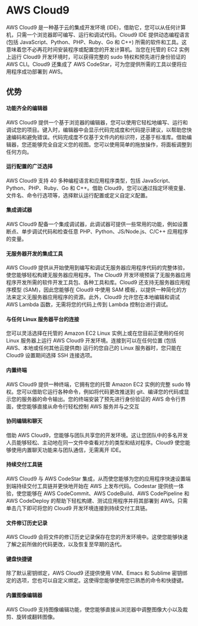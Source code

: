 # AWS Cloud9
AWS Cloud9 是一种基于云的集成开发环境 (IDE)，借助它，您可以从任何计算机，只需一个浏览器即可编写、运行和调试代码。Cloud9 IDE 提供动态编程语言 (包括 JavaScript、Python、PHP、Ruby、Go 和 C++) 所需的软件和工具。这意味着您不必再花时间安装程序或配置您的开发计算机。当您在托管的 EC2 实例上运行 Cloud9 开发环境时，可以获得完整的 sudo 特权和预先进行身份验证的 AWS CLI。Cloud9 还集成了 AWS CodeStar，可为您提供所需的工具以便将应用程序成功部署到 AWS。
## 优势
#### 功能齐全的编辑器
AWS Cloud9 提供一个基于浏览器的编辑器，您可以使用它轻松地编写、运行和调试您的项目。键入时，编辑器中会显示代码完成度和代码提示建议，以帮助您快速编码和避免错误。代码完成度不仅基于文件内的标识符，还基于标准库。借助编辑器，您还能够完全自定义您的视图。您可以使用简单的拖放操作，将面板调整到任何方向。
#### 运行配置的广泛选择
AWS Cloud9 支持 40 多种编程语言和应用程序类型，包括 JavaScript、Python、PHP、Ruby、Go 和 C++。借助 Cloud9，您可以通过指定环境变量、文件名、命令行选项等，选择默认运行配置或定义自定义配置。
#### 集成调试器
AWS Cloud9 配备一个集成调试器，此调试器可提供一些常用的功能，例如设置断点、单步调试代码和检查任意 PHP、Python、JS/Node.js、C/C++ 应用程序的变量。
#### 无服务器开发的集成工具
AWS Cloud9 提供从开始使用到编写和调试无服务器应用程序代码的完整体验，使您能够轻松构建无服务器应用程序。The Cloud9 开发环境预装了无服务器应用程序开发所需的软件开发工具包、各种工具和库。Cloud9 还支持无服务器应用程序模型 (SAM)，因此您能够在 Cloud9 中使用 SAM 模板，以提供一种简化的方法来定义无服务器应用程序的资源。此外，Cloud9 允许您在本地编辑和调试 AWS Lambda 函数，无需将您的代码上传到 Lambda 控制台进行调试。
#### 与任何 Linux 服务器平台的连接
您可以灵活选择在托管的 Amazon EC2 Linux 实例上或在您目前正使用的任何 Linux 服务器上运行 AWS Cloud9 开发环境。连接到可以在任何位置 (包括 AWS、本地或任何其他云提供商) 运行的您自己的 Linux 服务器时，您只能在 Cloud9 设置期间选择 SSH 连接选项。
#### 内置终端
AWS Cloud9 提供一种终端，它拥有您的托管 Amazon EC2 实例的完整 sudo 特权。您可以借助它运行各种命令，例如将代码更改推送到 git、编译您的代码或显示您的服务器的命令输出。您的终端安装了预先进行身份验证的 AWS 命令行界面，使您能够直接从命令行轻松控制 AWS 服务并与之交互
#### 协同编辑和聊天
借助 AWS Cloud9，您能够与团队共享您的开发环境。这让您团队中的多名开发人员能够轻松、主动地在同一文件中查看对方的类型和结对程序。Cloud9 使您能够使用内置聊天功能来与团队通信，无需离开 IDE。
#### 持续交付工具链
AWS Cloud9 与 AWS CodeStar 集成，从而使您能够为您的应用程序快速设置端到端持续交付工具链并更快地开始在 AWS 上发布代码。Codestar 提供统一体验，使您能够在 AWS CodeCommit、AWS CodeBuild、AWS CodePipeline 和 AWS CodeDeploy 的帮助下轻松构建、测试应用程序并将其部署到 AWS。只需单击几下即可将您的 Cloud9 开发环境连接到持续交付工具链。
#### 文件修订历史记录
AWS Cloud9 会将文件的修订历史记录保存在您的开发环境中。这使您能够快速了解之前所做的代码更改，以及恢复至早期的迭代。
#### 键盘快捷键
除了默认密钥绑定，AWS Cloud9 还提供使用 VIM、Emacs 和 Sublime 密钥绑定的选项，您也可以自定义绑定。这使得您能够使用您已熟悉的命令和快捷键。
#### 内置图像编辑器
AWS Cloud9 支持图像编辑功能，使您能够直接从浏览器中调整图像大小以及裁剪、旋转或翻转图像。